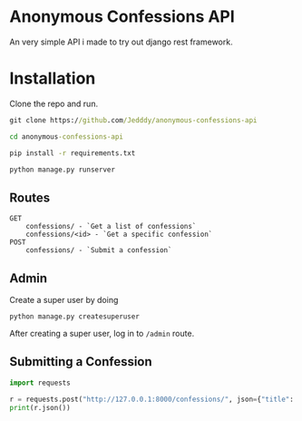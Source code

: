# Anonymous Confessions API

An very simple API i made to try out django rest framework.


# Installation
Clone the repo and run.
```cmd
git clone https://github.com/Jedddy/anonymous-confessions-api

cd anonymous-confessions-api

pip install -r requirements.txt

python manage.py runserver
```


## Routes
```
GET
    confessions/ - `Get a list of confessions`
    confessions/<id> - `Get a specific confession`
POST
    confessions/ - `Submit a confession`
```

## Admin
Create a super user by doing
```
python manage.py createsuperuser
```

After creating a super user, log in to `/admin` route.


## Submitting a Confession
```py
import requests

r = requests.post("http://127.0.0.1:8000/confessions/", json={"title": "Hello", "confession": "World"})
print(r.json())
```